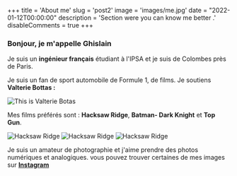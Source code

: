 +++
title = 'About me'
slug = 'post2'
image = 'images/me.jpg'
date = "2022-01-12T00:00:00"
description = 'Section were you can know me better .'
disableComments = true
+++

###  Bonjour, je m'appelle Ghislain

Je suis un **ingénieur français** étudiant à l'IPSA et je suis de Colombes près de Paris. 

Je suis un fan de sport automobile de Formule 1, de films.
Je soutiens **Valterie Bottas :**

![This is Valterie Botas](https://cdn.discordapp.com/attachments/931208257673003048/931209724735656006/f1-bottas-mercedes_0.png)

Mes films préférés sont : **Hacksaw Ridge**, **Batman- Dark Knight** et **Top Gun**.

![Hacksaw Ridge](https://m.media-amazon.com/images/I/41wKxWwZThL._AC_.jpg)
![Hacksaw Ridge](https://cdn.discordapp.com/attachments/931208257673003048/931216015042437190/71dwS9phhCL.__AC_SX300_SY300_QL70_ML2_.jpg)
![Hacksaw Ridge](https://cdn.discordapp.com/attachments/931208257673003048/931215362769444874/617GD9g5ChL._AC_SY879_.jpg)



Je suis un amateur de photographie et j'aime prendre des photos numériques et analogiques. 
vous pouvez trouver certaines de mes images sur **[Instagram](https://www.instagram.com/ghislain.ast/?hl=fr)**

